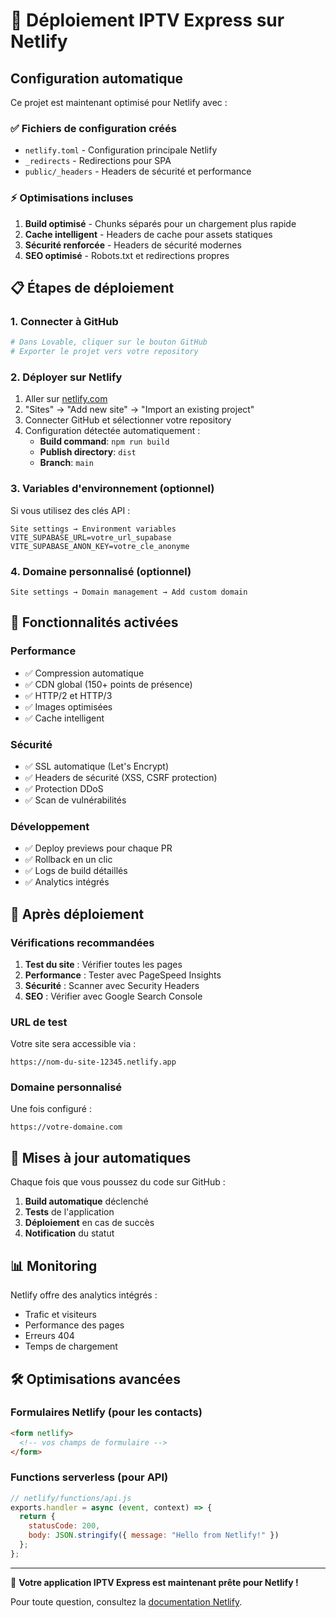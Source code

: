 # 🚀 Déploiement IPTV Express sur Netlify

## Configuration automatique

Ce projet est maintenant optimisé pour Netlify avec :

### ✅ Fichiers de configuration créés

- `netlify.toml` - Configuration principale Netlify
- `_redirects` - Redirections pour SPA
- `public/_headers` - Headers de sécurité et performance

### ⚡ Optimisations incluses

1. **Build optimisé** - Chunks séparés pour un chargement plus rapide
2. **Cache intelligent** - Headers de cache pour assets statiques
3. **Sécurité renforcée** - Headers de sécurité modernes
4. **SEO optimisé** - Robots.txt et redirections propres

## 📋 Étapes de déploiement

### 1. Connecter à GitHub
```bash
# Dans Lovable, cliquer sur le bouton GitHub
# Exporter le projet vers votre repository
```

### 2. Déployer sur Netlify
1. Aller sur [netlify.com](https://netlify.com)
2. "Sites" → "Add new site" → "Import an existing project"
3. Connecter GitHub et sélectionner votre repository
4. Configuration détectée automatiquement :
   - **Build command**: `npm run build`
   - **Publish directory**: `dist`
   - **Branch**: `main`

### 3. Variables d'environnement (optionnel)
Si vous utilisez des clés API :
```
Site settings → Environment variables
VITE_SUPABASE_URL=votre_url_supabase
VITE_SUPABASE_ANON_KEY=votre_cle_anonyme
```

### 4. Domaine personnalisé (optionnel)
```
Site settings → Domain management → Add custom domain
```

## 🔧 Fonctionnalités activées

### Performance
- ✅ Compression automatique
- ✅ CDN global (150+ points de présence)
- ✅ HTTP/2 et HTTP/3
- ✅ Images optimisées
- ✅ Cache intelligent

### Sécurité
- ✅ SSL automatique (Let's Encrypt)
- ✅ Headers de sécurité (XSS, CSRF protection)
- ✅ Protection DDoS
- ✅ Scan de vulnérabilités

### Développement
- ✅ Deploy previews pour chaque PR
- ✅ Rollback en un clic
- ✅ Logs de build détaillés
- ✅ Analytics intégrés

## 🚦 Après déploiement

### Vérifications recommandées
1. **Test du site** : Vérifier toutes les pages
2. **Performance** : Tester avec PageSpeed Insights
3. **Sécurité** : Scanner avec Security Headers
4. **SEO** : Vérifier avec Google Search Console

### URL de test
Votre site sera accessible via :
```
https://nom-du-site-12345.netlify.app
```

### Domaine personnalisé
Une fois configuré :
```
https://votre-domaine.com
```

## 🔄 Mises à jour automatiques

Chaque fois que vous poussez du code sur GitHub :
1. **Build automatique** déclenché
2. **Tests** de l'application 
3. **Déploiement** en cas de succès
4. **Notification** du statut

## 📊 Monitoring

Netlify offre des analytics intégrés :
- Trafic et visiteurs
- Performance des pages
- Erreurs 404
- Temps de chargement

## 🛠️ Optimisations avancées

### Formulaires Netlify (pour les contacts)
```html
<form netlify>
  <!-- vos champs de formulaire -->
</form>
```

### Functions serverless (pour API)
```javascript
// netlify/functions/api.js
exports.handler = async (event, context) => {
  return {
    statusCode: 200,
    body: JSON.stringify({ message: "Hello from Netlify!" })
  };
};
```

---

🎉 **Votre application IPTV Express est maintenant prête pour Netlify !**

Pour toute question, consultez la [documentation Netlify](https://docs.netlify.com/).